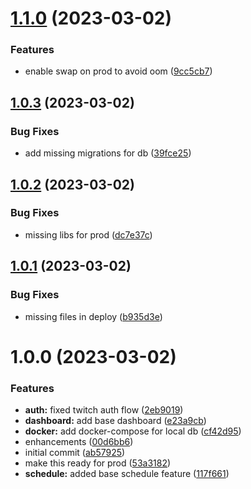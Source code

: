 # [1.1.0](https://github.com/alex73630/piquetdestream-webapp/compare/v1.0.3...v1.1.0) (2023-03-02)


### Features

* enable swap on prod to avoid oom ([9cc5cb7](https://github.com/alex73630/piquetdestream-webapp/commit/9cc5cb7476f090519a19af98220a74bcde635e7d))

## [1.0.3](https://github.com/alex73630/piquetdestream-webapp/compare/v1.0.2...v1.0.3) (2023-03-02)


### Bug Fixes

* add missing migrations for db ([39fce25](https://github.com/alex73630/piquetdestream-webapp/commit/39fce25f68f9937f61e065426c8b3124a707d9f6))

## [1.0.2](https://github.com/alex73630/piquetdestream-webapp/compare/v1.0.1...v1.0.2) (2023-03-02)


### Bug Fixes

* missing libs for prod ([dc7e37c](https://github.com/alex73630/piquetdestream-webapp/commit/dc7e37c7ce053ec5f3d9830fb31aa81620e52e8b))

## [1.0.1](https://github.com/alex73630/piquetdestream-webapp/compare/v1.0.0...v1.0.1) (2023-03-02)


### Bug Fixes

* missing files in deploy ([b935d3e](https://github.com/alex73630/piquetdestream-webapp/commit/b935d3e44fde8a0d29ab1c8f42ed4e87a10a4dcc))

# 1.0.0 (2023-03-02)


### Features

* **auth:** fixed twitch auth flow ([2eb9019](https://github.com/alex73630/piquetdestream-webapp/commit/2eb9019fd7ef784e9d3fe64f206754125a583c7c))
* **dashboard:** add base dashboard ([e23a9cb](https://github.com/alex73630/piquetdestream-webapp/commit/e23a9cb98bbc60d80a4549938de0ea5c9e5726a2))
* **docker:** add docker-compose for local db ([cf42d95](https://github.com/alex73630/piquetdestream-webapp/commit/cf42d955d285482bd93def6b0d6f7c8e3bf2568b))
* enhancements ([00d6bb6](https://github.com/alex73630/piquetdestream-webapp/commit/00d6bb6d75259fc346573280e63d766b23ffffbb))
* initial commit ([ab57925](https://github.com/alex73630/piquetdestream-webapp/commit/ab579250a879492fd58b9f2c10bbb96bfbdcf41c))
* make this ready for prod ([53a3182](https://github.com/alex73630/piquetdestream-webapp/commit/53a3182c7dc2115b81c67141ea606f5a520f34db))
* **schedule:** added base schedule feature ([117f661](https://github.com/alex73630/piquetdestream-webapp/commit/117f661de5ea070ebc2f14555661fd4eed284f30))
